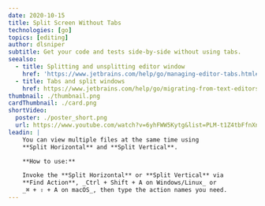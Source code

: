```yaml
---
date: 2020-10-15
title: Split Screen Without Tabs
technologies: [go]
topics: [editing]
author: dlsniper
subtitle: Get your code and tests side-by-side without using tabs.
seealso:
  - title: Splitting and unsplitting editor window
    href: 'https://www.jetbrains.com/help/go/managing-editor-tabs.html#splitting-and-unsplitting-editor-window'
  - title: Tabs and split windows
    href: https://www.jetbrains.com/help/go/migrating-from-text-editors.html#tabs_split_windows
thumbnail: ./thumbnail.png
cardThumbnail: ./card.png
shortVideo:
  poster: ./poster_short.png
  url: https://www.youtube.com/watch?v=6yhFWW5Kytg&list=PLM-t1Z4tbFfnXnghmtk6WVz10_pivOw25&index=27&t=0s
leadin: |
    You can view multiple files at the same time using
    **Split Horizontal** and **Split Vertical**.

    **How to use:**

    Invoke the **Split Horizontal** or **Split Vertical** via
    **Find Action**, _Ctrl + Shift + A on Windows/Linux_ or
    _⌘ + ⇧ + A on macOS_, then type the action names you need.
---
```

